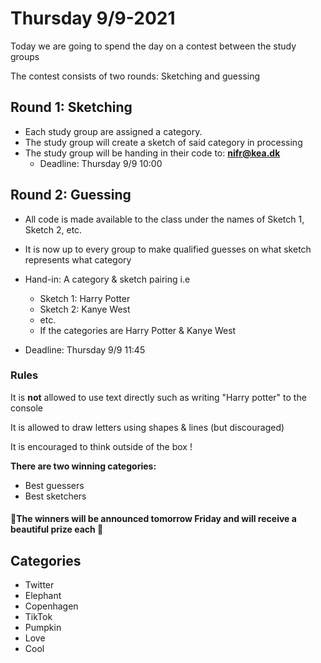 # Thursday 9/9-2021

Today we are going to spend the day on a contest between the study groups

The contest consists of two rounds: Sketching and guessing



## Round 1: Sketching

- Each study group are assigned a category.
- The study group will create a sketch of said category in processing
- The study group will be handing in their code to: **nifr@kea.dk**
  - Deadline: Thursday 9/9 10:00

## Round 2: Guessing

- All code is made available to the class under the names of Sketch 1, Sketch 2, etc.
- It is now up to every group to make qualified guesses on what sketch represents what category
- Hand-in: A category & sketch pairing i.e 
  - Sketch 1: Harry Potter
  - Sketch 2: Kanye West
  - etc.
  - If the categories are Harry Potter & Kanye West

- Deadline: Thursday 9/9 11:45

### Rules

It is **not** allowed to use text directly such as writing "Harry potter" to the console

It is allowed to draw letters using shapes & lines (but discouraged) 

It is encouraged to think outside of the box ! 

**There are two winning categories:**

- Best guessers
- Best sketchers

#### 📣**The winners will be announced tomorrow Friday** and will receive a beautiful prize each 🥇



## Categories

- Twitter
- Elephant
- Copenhagen
- TikTok
- Pumpkin
- Love
- Cool
